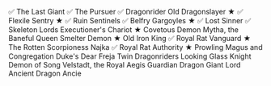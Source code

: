 ✅ The Last Giant
✅ The Pursuer
✅ Dragonrider
Old Dragonslayer ★
✅ Flexile Sentry ★
✅ Ruin Sentinels
✅ Belfry Gargoyles ★
✅ Lost Sinner
✅ Skeleton Lords
Executioner's Chariot ★
Covetous Demon
Mytha, the Baneful Queen
Smelter Demon ★
Old Iron King
✅ Royal Rat Vanguard ★
The Rotten
Scorpioness Najka
✅ Royal Rat Authority ★
Prowling Magus and Congregation
Duke's Dear Freja
Twin Dragonriders
Looking Glass Knight
Demon of Song
Velstadt, the Royal Aegis
Guardian Dragon
Giant Lord
Ancient Dragon 
Ancie

